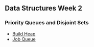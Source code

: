 ## Data Structures Week 2
### Priority Queues and Disjoint Sets

* [Build Heap](https://github.com/IAjimi/Data-Structures-and-Algorithms-Coursera/blob/master/2%20-%20Data%20Structures/Week%203%20-%20Priority%20Queues%20and%20Disjoint%20Sets/build_heap.py) 
* [Job Queue](https://github.com/IAjimi/Data-Structures-and-Algorithms-Coursera/blob/master/2%20-%20Data%20Structures/Week%203%20-%20Priority%20Queues%20and%20Disjoint%20Sets/job_queue.py) 
